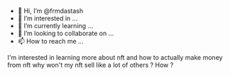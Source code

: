 - 👋 Hi, I’m @frmdastash
- 👀 I’m interested in ...
- 🌱 I’m currently learning ...
- 💞️ I’m looking to collaborate on ...
- 📫 How to reach me ...

<!---
frmdastash/frmdastash is a ✨ special ✨ repository because its `README.md` (this file) appears on your GitHub profile.
You can click the Preview link to take a look at your changes.
--->
I'm interested in learning more about nft and how to actually make money from nft why won't my nft sell like a lot of others ? How ? 
